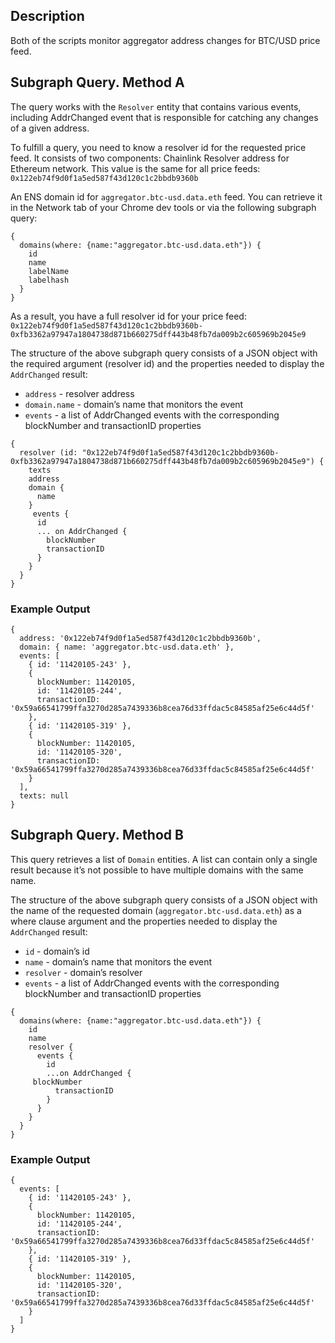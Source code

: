 ## Description

Both of the scripts monitor aggregator address changes for BTC/USD price feed.

## Subgraph Query. Method A

The query works with the `Resolver` entity that contains various events, including AddrChanged event that is responsible for catching any changes of a given address.

To fulfill a query, you need to know a resolver id for the requested price feed. It consists of two components:
Chainlink Resolver address for Ethereum network. This value is the same for all price feeds: `0x122eb74f9d0f1a5ed587f43d120c1c2bbdb9360b`

An ENS domain id for `aggregator.btc-usd.data.eth` feed. You can retrieve it in the Network tab of your Chrome dev tools or via the following subgraph query:

```
{
  domains(where: {name:"aggregator.btc-usd.data.eth"}) {
    id
    name
    labelName
    labelhash
  }
}
```

As a result, you have a full resolver id for your price feed: `0x122eb74f9d0f1a5ed587f43d120c1c2bbdb9360b-0xfb3362a97947a1804738d871b660275dff443b48fb7da009b2c605969b2045e9`

The structure of the above subgraph query consists of a JSON object with the required argument (resolver id) and the properties needed to display the `AddrChanged` result:
- `address` - resolver address
- `domain.name` - domain’s name that monitors the event
- `events` - a list of AddrChanged events with the corresponding blockNumber and transactionID properties

```
{
  resolver (id: "0x122eb74f9d0f1a5ed587f43d120c1c2bbdb9360b-0xfb3362a97947a1804738d871b660275dff443b48fb7da009b2c605969b2045e9") {
    texts
    address
    domain {
      name
    }
     events {
      id
      ... on AddrChanged {
        blockNumber
        transactionID
      }
    }
  }
}
```

### Example Output

```
{
  address: '0x122eb74f9d0f1a5ed587f43d120c1c2bbdb9360b',
  domain: { name: 'aggregator.btc-usd.data.eth' },
  events: [
    { id: '11420105-243' },
    {
      blockNumber: 11420105,
      id: '11420105-244',
      transactionID: '0x59a66541799ffa3270d285a7439336b8cea76d33ffdac5c84585af25e6c44d5f'
    },
    { id: '11420105-319' },
    {
      blockNumber: 11420105,
      id: '11420105-320',
      transactionID: '0x59a66541799ffa3270d285a7439336b8cea76d33ffdac5c84585af25e6c44d5f'
    }
  ],
  texts: null
}
```

## Subgraph Query. Method B

This query retrieves a list of `Domain` entities. A list can contain only a single result because it’s not possible to have multiple domains with the same name.

The structure of the above subgraph query consists of a JSON object with the name of the requested domain (`aggregator.btc-usd.data.eth`) as a where clause argument and the properties needed to display the `AddrChanged` result:
- `id` - domain’s id
- `name` - domain’s name that monitors the event
- `resolver` - domain’s resolver
- `events` - a list of AddrChanged events with the corresponding blockNumber and transactionID properties

```
{
  domains(where: {name:"aggregator.btc-usd.data.eth"}) {
    id
    name
    resolver {
      events {
        id
        ...on AddrChanged {
     blockNumber
          transactionID
        }
      }
    }
  }
}
```

### Example Output

```
{
  events: [
    { id: '11420105-243' },
    {
      blockNumber: 11420105,
      id: '11420105-244',
      transactionID: '0x59a66541799ffa3270d285a7439336b8cea76d33ffdac5c84585af25e6c44d5f'
    },
    { id: '11420105-319' },
    {
      blockNumber: 11420105,
      id: '11420105-320',
      transactionID: '0x59a66541799ffa3270d285a7439336b8cea76d33ffdac5c84585af25e6c44d5f'
    }
  ]
}
```